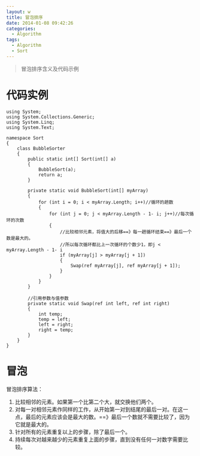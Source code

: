 ```yaml
---
layout: w
title: 冒泡排序
date: 2014-01-08 09:42:26
categories:
  - Algorithm
tags:
  - Algorithm
  - Sort
---
```


> 冒泡排序含义及代码示例

<!-- more -->


# 代码实例

```
using System;
using System.Collections.Generic;
using System.Linq;
using System.Text;

namespace Sort
{
    class BubbleSorter
    {
        public static int[] Sort(int[] a)
        {
            BubbleSort(a);
            return a;
        }

        private static void BubbleSort(int[] myArray)
        {
            for (int i = 0; i < myArray.Length; i++)//循环的趟数
            {
                for (int j = 0; j < myArray.Length - 1- i; j++)//每次循环的次数
                {
                    //比较相邻元素，将值大的后移==》每一趟循环结束==》最后一个数是最大的。
                    //所以每次循环都比上一次循环的个数少1，即j < myArray.Length - 1- i
                    if (myArray[j] > myArray[j + 1])
                    {
                        Swap(ref myArray[j], ref myArray[j + 1]);
                    }
                }
            }
        }

        //引用参数与值参数
        private static void Swap(ref int left, ref int right)
        {
            int temp;
            temp = left;
            left = right;
            right = temp;
        }
    }
}
```

# 冒泡

冒泡排序算法：

1. 比较相邻的元素。如果第一个比第二个大，就交换他们两个。
2. 对每一对相邻元素作同样的工作，从开始第一对到结尾的最后一对。在这一点，最后的元素应该会是最大的数。==》最后一个数就不需要比较了，因为它就是最大的。
3. 针对所有的元素重复以上的步骤，除了最后一个。
4. 持续每次对越来越少的元素重复上面的步骤，直到没有任何一对数字需要比较。